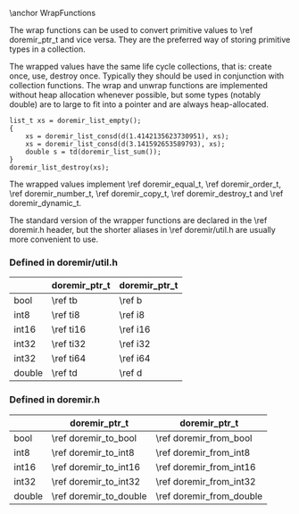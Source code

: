 
\anchor WrapFunctions

The wrap functions can be used to convert primitive values to \ref doremir_ptr_t and vice versa. 
They are the preferred way of storing primitive types in a collection. 

The wrapped values have the same life cycle collections, that is: create once, use, destroy once.
Typically they should be used in conjunction with collection functions. The wrap and unwrap functions
are implemented without heap allocation whenever possible, but some types (notably double) 
are to large to fit into a pointer and are always heap-allocated.

~~~~~~~~~~~~~~~~~~~~~~~~~~~~~~~~~~~~~~~~~~~~~~~~~~~~~~~~~~~~
list_t xs = doremir_list_empty();
{
    xs = doremir_list_consd(d(1.4142135623730951), xs);
    xs = doremir_list_consd(d(3.141592653589793), xs);
    double s = td(doremir_list_sum());
}
doremir_list_destroy(xs);
~~~~~~~~~~~~~~~~~~~~~~~~~~~~~~~~~~~~~~~~~~~~~~~~~~~~~~~~~~~~

The wrapped values implement \ref doremir_equal_t, \ref doremir_order_t, \ref doremir_number_t, \ref
doremir_copy_t, \ref doremir_destroy_t and \ref doremir_dynamic_t.

The standard version of the wrapper functions are declared in the \ref doremir.h header, but the shorter
aliases in \ref doremir/util.h are usually more convenient to use.

### Defined in doremir/util.h

|        | doremir_ptr_t | doremir_ptr_t
|--------| --------------|--------------------
| bool   | \ref tb        | \ref b
| int8   | \ref ti8       | \ref i8
| int16  | \ref ti16      | \ref i16
| int32  | \ref ti32      | \ref i32
| int32  | \ref ti64      | \ref i64
| double | \ref td        | \ref d

### Defined in doremir.h

|        | doremir_ptr_t           | doremir_ptr_t
|--------| ------------------------|--------------------
| bool   | \ref doremir_to_bool    | \ref doremir_from_bool
| int8   | \ref doremir_to_int8    | \ref doremir_from_int8
| int16  | \ref doremir_to_int16   | \ref doremir_from_int16
| int32  | \ref doremir_to_int32   | \ref doremir_from_int32
| double | \ref doremir_to_double  | \ref doremir_from_double

